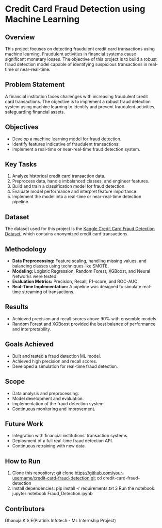 # Credit Card Fraud Detection using Machine Learning

## Overview
This project focuses on detecting fraudulent credit card transactions using machine learning. Fraudulent activities in financial systems cause significant monetary losses. The objective of this project is to build a robust fraud detection model capable of identifying suspicious transactions in real-time or near-real-time.

## Problem Statement
A financial institution faces challenges with increasing fraudulent credit card transactions. The objective is to implement a robust fraud detection system using machine learning to identify and prevent fraudulent activities, safeguarding financial assets.

## Objectives
- Develop a machine learning model for fraud detection.
- Identify features indicative of fraudulent transactions.
- Implement a real-time or near-real-time fraud detection system.

## Key Tasks
1. Analyze historical credit card transaction data.
2. Preprocess data, handle imbalanced classes, and engineer features.
3. Build and train a classification model for fraud detection.
4. Evaluate model performance and interpret feature importance.
5. Implement the model into a real-time or near-real-time detection pipeline.

## Dataset
The dataset used for this project is the [Kaggle Credit Card Fraud Detection Dataset](https://www.kaggle.com/mlg-ulb/creditcardfraud), which contains anonymized credit card transactions.

## Methodology
- **Data Preprocessing:** Feature scaling, handling missing values, and balancing classes using techniques like SMOTE.
- **Modeling:** Logistic Regression, Random Forest, XGBoost, and Neural Networks were tested.
- **Evaluation Metrics:** Precision, Recall, F1-score, and ROC-AUC.
- **Real-Time Implementation:** A pipeline was designed to simulate real-time streaming of transactions.

## Results
- Achieved precision and recall scores above 90% with ensemble models.
- Random Forest and XGBoost provided the best balance of performance and interpretability.

## Goals Achieved
- Built and tested a fraud detection ML model.
- Achieved high precision and recall scores.
- Developed a simulation for real-time fraud detection.

## Scope
- Data analysis and preprocessing.
- Model development and evaluation.
- Implementation of the fraud detection system.
- Continuous monitoring and improvement.

## Future Work
- Integration with financial institutions’ transaction systems.
- Deployment of a full real-time fraud detection API.
- Continuous retraining with new data.

## How to Run
1. Clone this repository:
   git clone https://github.com/your-username/credit-card-fraud-detection.git
   cd credit-card-fraud-detection
2. Install dependencies:
   pip install -r requirements.txt
3.Run the notebook:
   jupyter notebook Fraud_Detection.ipynb
   
## Contributors
Dhanuja K S E(Pratinik Infotech - ML Internship Project)

